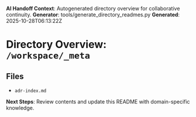 <!-- AI-Handoff:START -->
**AI Handoff Context**: Autogenerated directory overview for collaborative continuity.
**Generator**: tools/generate_directory_readmes.py
**Generated**: 2025-10-28T06:13:22Z
<!-- AI-Handoff:END -->

# Directory Overview: `/workspace/_meta`

## Files
- `adr-index.md`

<!-- AI-Handoff:FOOTER-START -->
**Next Steps**: Review contents and update this README with domain-specific knowledge.
<!-- AI-Handoff:FOOTER-END -->
